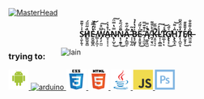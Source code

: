 [![MasterHead](https://www.teahub.io/photos/full/11-110881_serial-experiments-lain-pixel-art.gif)](https://www.google.fr)

<h3 align="center">S̷͔̱̙͍̩̍͗͗͌̄H̸͇̼̬̱̻̏̽̃̈̈́E̵͍̬̳̬̪̔̓̅̄͝ ̸͚͕̗͖͕̀̈́̎̑̓W̵̡̠̗̼̫̋͆̊̚͠A̶̬̟͙͔͔͗̊̔̍͘N̷̢̹̺͕̿̔̿̈͜͠N̷̨͎̯̥̄̑̈́̋̊͜A̶̧̙̪͚͕̅̽̋͒͘ ̴̹̹̲̣̰͂̉͂͘̚B̵̨͓̻̥̩̍̓̔̓̉Ë̴͔̥̤̥͑̎̈́͘͜ ̴̞̘̼̫͉̑͗͊̄̿Ą̸̪̥͖̺́̄̍̿̚ ̴̰̣͍̖̼̊̀̀͒͌K̶̘͈̘͉̣͆̆̅̌̚Ļ̴͎̯̲͇̽̀̽̕͠Ḯ̵̛̫̲̹̩́̚͝ͅG̸̢̢̛̝̝͛̌́̕͜H̵̢̢̲̟̱̎̾͌͘͝Ț̸̹̪͍̓̐̈́̌̈ͅE̸̞̫̥͓̓̄̄͒͊͜Ř̶͖̼̯̠͉̇͌̐̐</h3>

<img align="right" alt="lain" width="400" src="https://i.pinimg.com/originals/1c/65/1d/1c651dde79663de75d0758623752b251.gif" href="https://www.google.fr">

<!-- <p align="left"> <img src="https://komarev.com/ghpvc/?username=mortuaire&label=Profile%20views&color=0e75b6&style=flat" alt="mortuaire" /> </p>

<p align="left"> <a href="https://github.com/ryo-ma/github-profile-trophy"><img src="https://github-profile-trophy.vercel.app/?username=mortuaire" alt="mortuaire" /></a> </p> -->

<h3 align="left">trying to:</h3>
<p align="left"> 
  <a href="https://developer.android.com" target="_blank" rel="noreferrer"> 
    <img src="https://raw.githubusercontent.com/devicons/devicon/master/icons/android/android-original-wordmark.svg" alt="android" width="40" height="40"/> 
  </a> 
  <a href="https://www.arduino.cc/" target="_blank" rel="noreferrer">
    <img src="https://cdn.worldvectorlogo.com/logos/arduino-1.svg" alt="arduino" width="40" height="40"/> 
  </a> 
  <a href="https://www.w3schools.com/css/" target="_blank" rel="noreferrer"> 
    <img src="https://raw.githubusercontent.com/devicons/devicon/master/icons/css3/css3-original-wordmark.svg" alt="css3" width="40" height="40"/> 
  </a> 
  <a href="https://www.w3.org/html/" target="_blank" rel="noreferrer"> 
   <img src="https://raw.githubusercontent.com/devicons/devicon/master/icons/html5/html5-original-wordmark.svg" alt="html5" width="40" height="40"/> 
  </a> 
  <a href="https://www.java.com" target="_blank" rel="noreferrer"> 
    <img src="https://raw.githubusercontent.com/devicons/devicon/master/icons/java/java-original.svg" alt="java" width="40" height="40"/> 
  </a> 
  <a href="https://developer.mozilla.org/en-US/docs/Web/JavaScript" target="_blank" rel="noreferrer"> 
    <img src="https://raw.githubusercontent.com/devicons/devicon/master/icons/javascript/javascript-original.svg" alt="javascript" width="40" height="40"/> 
  </a> 
  <a href="https://www.photoshop.com/en" target="_blank" rel="noreferrer"> 
    <img src="https://raw.githubusercontent.com/devicons/devicon/master/icons/photoshop/photoshop-line.svg" alt="photoshop" width="40" height="40"/> 
  </a> 
</p>

<!-- <p><img align="left" src="https://github-readme-stats.vercel.app/api/top-langs?username=mortuaire&show_icons=true&locale=en&layout=compact" alt="mortuaire" /></p>

<p>&nbsp;<img align="center" src="https://github-readme-stats.vercel.app/api?username=mortuaire&show_icons=true&locale=en" alt="mortuaire" /></p>

<p><img align="center" src="https://github-readme-streak-stats.herokuapp.com/?user=mortuaire&" alt="mortuaire" /></p> -->
